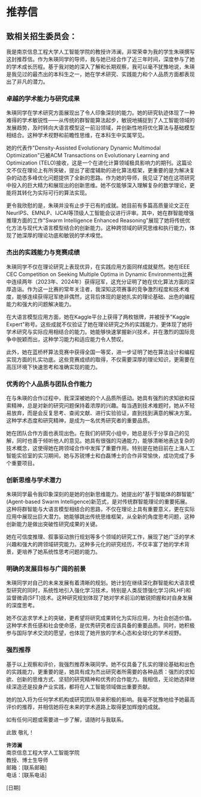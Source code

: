 # 推荐信

## 致相关招生委员会：

我是南京信息工程大学人工智能学院的教授许沛澜，非常荣幸为我的学生朱瑛撰写这封推荐信。作为朱瑛同学的导师，我与她已经合作了近三年时间，深度参与了她的学术成长历程。基于我对她的深入了解和长期观察，我可以毫不犹豫地说，朱瑛是我见过的最杰出的本科生之一，她在学术研究、实践能力和个人品质方面都表现出了非凡的潜力。

### 卓越的学术能力与研究成果

朱瑛同学在学术研究方面展现出了令人印象深刻的能力。她的研究轨迹体现了一种难得的学术敏锐性——从传统的群智能算法起步，敏锐地捕捉到了人工智能领域的发展趋势，及时转向大语言模型这一前沿领域，并创新性地将优化算法与基础模型相结合。这种学术视野和前瞻性思维，在本科生中实属罕见。

她的代表作"Density-Assisted Evolutionary Dynamic Multimodal Optimization"已被ACM Transactions on Evolutionary Learning and Optimization (TELO)接收，这是一个在进化计算领域极具影响力的期刊。这篇论文不仅在理论上有所突破，提出了密度辅助的进化算法框架，更重要的是为解决复杂的动态多峰优化问题提供了全新的思路。作为她的导师，我见证了她在这项研究中投入的巨大精力和展现出的创新思维。她不仅能够深入理解复杂的数学理论，更能将其转化为实际可行的算法实现。

更令我欣慰的是，朱瑛并没有止步于已有的成就。她目前有多篇高质量论文正在NeurIPS、EMNLP、IJCAI等顶级人工智能会议进行评审。其中，她在群智能增强推理方面的工作"Swarm Intelligence Enhanced Reasoning"展现了她将传统优化方法与现代大语言模型结合的创新能力。这种跨领域的研究思维和执行能力，体现了她深厚的理论功底和敏锐的学术嗅觉。

### 杰出的实践能力与竞赛成绩

朱瑛同学不仅在理论研究上表现优异，在实践应用方面同样成就斐然。她在IEEE CEC Competition on Seeking Multiple Optima in Dynamic Environments比赛中连续两年（2023年、2024年）获得冠军，这充分证明了她在优化算法方面的深厚造诣。作为这一比赛的常年关注者，我深知这项赛事的竞争激烈程度和技术难度，能够连续获得冠军绝非偶然，这背后体现的是她扎实的理论基础、出色的编程能力和强大的问题解决能力。

在大语言模型应用方面，她在Kaggle平台上获得了两枚银牌，并被授予"Kaggle Expert"称号。这些成就不仅验证了她在理论研究之外的实践能力，更体现了她将学术研究与实际应用相结合的能力。她能够快速掌握新兴技术，并在激烈的国际竞争中脱颖而出，这种学习能力和适应能力令人赞叹。

此外，她在蓝桥杯算法竞赛中获得全国一等奖，进一步证明了她在算法设计和编程实现方面的扎实功底。这些竞赛成绩的取得，不仅需要深厚的理论知识，更需要在高压环境下快速思考和准确实现的能力。

### 优秀的个人品质与团队合作能力

在与朱瑛的合作过程中，我深深被她的个人品质所感动。她具有强烈的求知欲和探索精神，总是对新的研究问题保持着浓厚的兴趣。每当遇到技术难题时，她从不轻易放弃，而是会反复思考、查阅文献、进行实验验证，直到找到满意的解决方案。这种学术态度和研究精神，是成为一名优秀研究者的重要品质。

她在团队合作方面也表现出色。在我们的研究小组中，她总是乐于分享自己的见解，同时也善于倾听他人的意见。她具有很强的沟通能力，能够清晰地表达复杂的技术概念，这使得她在跨领域合作中发挥了重要作用。特别是在她目前在上海人工智能实验室的实习期间，她与苏锐博士和白磊博士的合作非常愉快，成功完成了多个重要项目。

### 创新思维与学术潜力

朱瑛同学最令我印象深刻的是她的创新思维能力。她提出的"基于智能体的群智能"(Agent-based Swarm Intelligence)新范式，是对传统群智能理论的重要拓展。这种将群智能与大语言模型相结合的思路，不仅在理论上具有重要意义，更在实际应用中展现出巨大潜力。她能够跳出传统思维框架，从全新的角度思考问题，这种创新能力是做出突破性研究成果的关键。

她在可信度推理、叙事驱动旅行规划等多个领域的研究工作，展现了她广泛的学术兴趣和强大的跨领域研究能力。这种多元化的研究经历，不仅丰富了她的学术背景，更培养了她系统性思考问题的能力。

### 明确的发展目标与广阔的前景

朱瑛同学对自己的未来发展有着清晰的规划。她计划在继续深化群智能和大语言模型研究的同时，系统性地引入强化学习技术，特别是人类反馈强化学习(RLHF)和监督微调(SFT)技术。这种研究规划体现了她对学术前沿的敏锐把握和对自身发展的深度思考。

她不仅追求学术上的突破，更希望将研究成果转化为实际应用，为社会创造价值。这种学术责任感和社会使命感，是优秀研究者应该具备的重要品质。同时，她积极参与国际学术交流的愿望，也体现了她开放的学术心态和全球化的学术视野。

### 强烈推荐

基于以上观察和评价，我强烈推荐朱瑛同学。她不仅具备了扎实的理论基础和出色的实践能力，更重要的是，她具有成为杰出研究者所需要的各种品质：强烈的求知欲、创新的思维方式、坚韧的研究精神和优秀的合作能力。我相信，无论她选择继续深造还是投身产业实践，都将在人工智能领域做出重要贡献。

她的加入将为任何学术机构或研究团队带来积极的影响。我毫不犹豫地给予她最高评价的推荐，并相信她将在未来的学术道路上取得更加辉煌的成就。

如有任何问题或需要进一步了解，请随时与我联系。

此致
敬礼！

**许沛澜**  
南京信息工程大学人工智能学院  
教授、博士生导师  
邮箱：[联系邮箱]  
电话：[联系电话]  

[日期] 